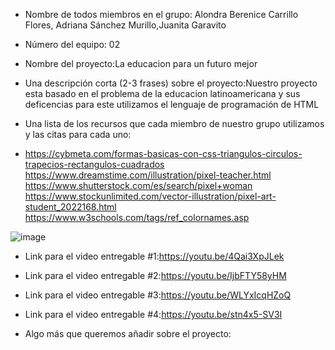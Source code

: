 - Nombre de todos miembros en el grupo: Alondra Berenice Carrillo Flores, Adriana Sánchez Murillo,Juanita Garavito 

- Número del equipo: 02

- Nombre del proyecto:La educacion para un futuro mejor

- Una descripción corta (2-3 frases) sobre el proyecto:Nuestro proyecto esta basado en el problema de la educacion latinoamericana y sus deficencias para este utilizamos el lenguaje de programación de HTML

- Una lista de los recursos que cada miembro de nuestro grupo utilizamos y las citas para cada uno:
- https://cybmeta.com/formas-basicas-con-css-triangulos-circulos-trapecios-rectangulos-cuadrados
https://www.dreamstime.com/illustration/pixel-teacher.html
https://www.shutterstock.com/es/search/pixel+woman
https://www.stockunlimited.com/vector-illustration/pixel-art-student_2022168.html
https://www.w3schools.com/tags/ref_colornames.asp

![image](https://user-images.githubusercontent.com/83917831/117582678-d2b5a700-b0c8-11eb-9f6e-30e935d5833c.png)


- Link para el video entregable #1:https://youtu.be/4Qai3XpJLek

- Link para el video entregable #2:https://youtu.be/IjbFTY58yHM

- Link para el video entregable #3:https://youtu.be/WLYxIcqHZoQ

- Link para el video entregable #4:https://youtu.be/stn4x5-SV3I

- Algo más que queremos añadir sobre el proyecto:
